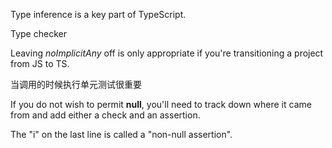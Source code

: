 Type inference is a key part of TypeScript.

Type checker

Leaving *noImplicitAny* off is only appropriate if you're transitioning a project from JS to TS.

当调用的时候执行单元测试很重要

If you do not wish to permit **null**, you'll need to track down where it came from and add either a check and an assertion.

The "i" on the last line is called a "non-null assertion".

